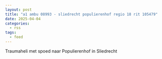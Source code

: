 ```yaml
---
layout: post
title: "a1 ambu 08993 - sliedrecht populierenhof regio 18 rit 105479"
date: 2025-04-04
categories: 
  - rss
tags: 
  - feed
---
```


Traumaheli met spoed naar Populierenhof in Sliedrecht
